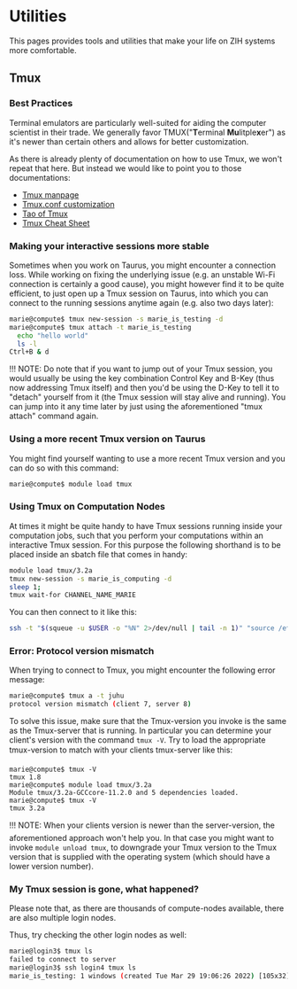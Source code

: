 # Utilities

This pages provides tools and utilities that make your life on ZIH systems more comfortable.

## Tmux

### Best Practices

Terminal emulators are particularly well-suited for aiding the computer scientist in their trade. We generally favor TMUX("**T**erminal **Mu**litple**x**er") as it's newer than certain others and allows for better customization.

As there is already plenty of documentation on how to use Tmux,
we won't repeat that here.
But instead we would like to point you to those documentations:

* [Tmux manpage](https://manpages.org/tmux)
* [Tmux.conf customization](https://tmuxguide.readthedocs.io/en/latest/tmux/tmux.html#tmux-conf)
* [Tao of Tmux](https://tao-of-tmux.readthedocs.io/en/latest/)
* [Tmux Cheat Sheet](https://tmuxcheatsheet.com/)

### Making your interactive sessions more stable

Sometimes when you work on Taurus, you might encounter a connection loss.
While working on fixing the underlying issue
(e.g. an unstable Wi-Fi connection is certainly a good cause),
you might however find it to be quite efficient,
to just open up a Tmux session on Taurus,
into which you can connect to the running sessions anytime again
(e.g. also two days later):

``` bash
marie@compute$ tmux new-session -s marie_is_testing -d
marie@compute$ tmux attach -t marie_is_testing
  echo "hello world"
  ls -l
Ctrl+B & d
```

!!! NOTE: Do note that if you want to jump out of your Tmux session,
you would usually be using the key combination
Control Key and B-Key (thus now addressing Tmux itself)
and then you'd be using the D-Key to tell it to "detach" yourself from it
(the Tmux session will stay alive and running).
You can jump into it any time later by just using the aforementioned "tmux attach" command again.

### Using a more recent Tmux version on Taurus

You might find yourself wanting to use a more recent Tmux version
and you can do so with this command:
``` bash
marie@compute$ module load tmux
```

### Using Tmux on Computation Nodes

At times it might be quite handy to have Tmux sessions running inside your computation jobs,
such that you perform your computations within an interactive Tmux session.
For this purpose the following shorthand is to be placed inside an sbatch file that comes in handy:

``` bash
module load tmux/3.2a
tmux new-session -s marie_is_computing -d
sleep 1;
tmux wait-for CHANNEL_NAME_MARIE
```

You can then connect to it like this:

``` bash
ssh -t "$(squeue -u $USER -o "%N" 2>/dev/null | tail -n 1)" "source /etc/profile.d/10_modules.sh; module load tmux/3.2a; tmux attach"
```

### Error: Protocol version mismatch

When trying to connect to Tmux, you might encounter the following error message:

``` bash
marie@compute$ tmux a -t juhu
protocol version mismatch (client 7, server 8)
```

To solve this issue, make sure that the Tmux-version you invoke
is the same as the Tmux-server that is running.
In particular you can determine your client's version with the command `tmux -V`.
Try to load the appropriate tmux-version to match with your clients tmux-server like this:
```
marie@compute$ tmux -V
tmux 1.8
marie@compute$ module load tmux/3.2a
Module tmux/3.2a-GCCcore-11.2.0 and 5 dependencies loaded.
marie@compute$ tmux -V
tmux 3.2a
```

!!! NOTE: When your clients version is newer than the server-version,
the aforementioned approach won't help you.
In that case you might want to invoke `module unload tmux`,
to downgrade your Tmux version to the Tmux version that is supplied with the operating system
(which should have a lower version number).


### My Tmux session is gone, what happened?

Please note that, as there are thousands of compute-nodes available,
there are also multiple login nodes.

Thus, try checking the other login nodes as well:

``` bash
marie@login3$ tmux ls
failed to connect to server
marie@login3$ ssh login4 tmux ls
marie_is_testing: 1 windows (created Tue Mar 29 19:06:26 2022) [105x32]
```
